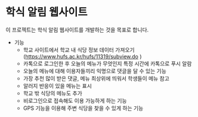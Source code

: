 # 학식 알림 웹사이트
이 프로젝트는 학식 알림 웹사이트를 개발하는 것을 목표로 합니다.

* 기능
	- 학교 사이트에서 학교 내 식당 정보 데이터 가져오기 (https://www.hufs.ac.kr/hufs/11319/subview.do )
	- 카톡으로 로그인한 후 오늘의 메뉴가 무엇인지 특정 시간에 카톡으로 푸시 알람
	- 오늘의 메뉴에 대해 이용자들끼리 익명으로 댓글을 달 수 있는 기능
	- 가장 추천 많이 받은 댓글, 메뉴 최상위에 띄워서 학생들이 메뉴 참고
 	- 알러지 반응이 있을 메뉴는 표시
	- 학교 밖 식당의 메뉴도 추가
	- 비로그인으로 접속해도 이용 가능하게 하는 기능
  	- GPS 기능을 이용해 주변 식당을 찾을 수 있게 하는 기능
